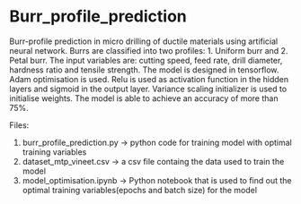 # Burr_profile_prediction
Burr-profile prediction in micro drilling of ductile materials using artificial neural network.
Burrs are classified into two profiles: 1. Uniform burr and 2. Petal burr. The input variables are: cutting speed, feed rate, drill diameter, hardness ratio and tensile strength.
The model is designed in tensorflow. Adam optimisation is used. Relu is used as activation function in the hidden layers and sigmoid in the output layer. Variance scaling initializer is used to initialise weights. The model is able to achieve an accuracy of more than 75%. 

Files:
1. burr_profile_prediction.py -> python code for training model with optimal training variables
2. dataset_mtp_vineet.csv ->  a csv file containg the data used to train the model
3. model_optimisation.ipynb -> Python notebook that is used to find out the optimal training variables(epochs and batch size) for the model
